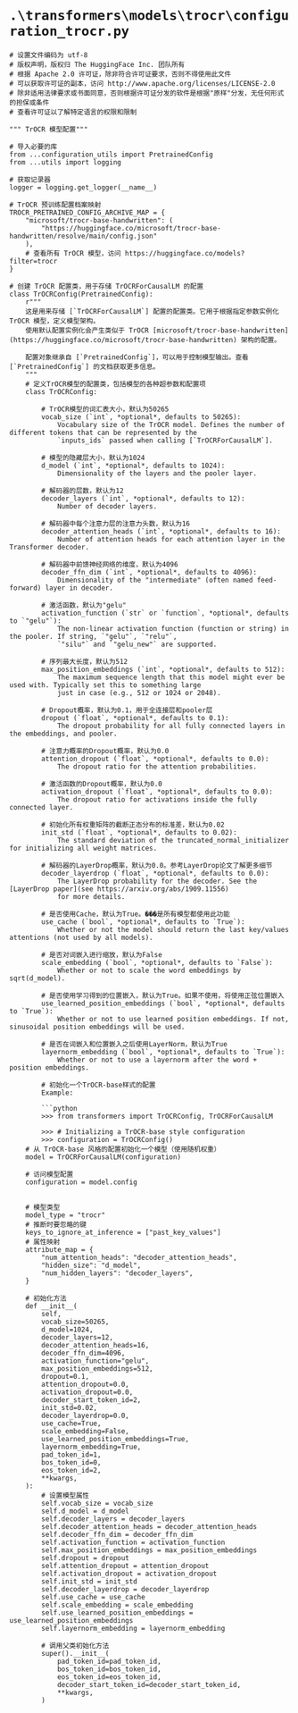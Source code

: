 # `.\transformers\models\trocr\configuration_trocr.py`

```
# 设置文件编码为 utf-8
# 版权声明，版权归 The HuggingFace Inc. 团队所有
# 根据 Apache 2.0 许可证，除非符合许可证要求，否则不得使用此文件
# 可以获取许可证的副本，访问 http://www.apache.org/licenses/LICENSE-2.0
# 除非适用法律要求或书面同意，否则根据许可证分发的软件是根据"原样"分发，无任何形式的担保或条件
# 查看许可证以了解特定语言的权限和限制

""" TrOCR 模型配置"""

# 导入必要的库
from ...configuration_utils import PretrainedConfig
from ...utils import logging

# 获取记录器
logger = logging.get_logger(__name__)

# TrOCR 预训练配置档案映射
TROCR_PRETRAINED_CONFIG_ARCHIVE_MAP = {
    "microsoft/trocr-base-handwritten": (
        "https://huggingface.co/microsoft/trocr-base-handwritten/resolve/main/config.json"
    ),
    # 查看所有 TrOCR 模型，访问 https://huggingface.co/models?filter=trocr
}

# 创建 TrOCR 配置类，用于存储 TrOCRForCausalLM 的配置
class TrOCRConfig(PretrainedConfig):
    r"""
    这是用来存储 [`TrOCRForCausalLM`] 配置的配置类。它用于根据指定参数实例化 TrOCR 模型，定义模型架构。
    使用默认配置实例化会产生类似于 TrOCR [microsoft/trocr-base-handwritten](https://huggingface.co/microsoft/trocr-base-handwritten) 架构的配置。

    配置对象继承自 [`PretrainedConfig`]，可以用于控制模型输出。查看 [`PretrainedConfig`] 的文档获取更多信息。
    """
    # 定义TrOCR模型的配置类，包括模型的各种超参数和配置项
    class TrOCRConfig:
        
        # TrOCR模型的词汇表大小，默认为50265
        vocab_size (`int`, *optional*, defaults to 50265):
            Vocabulary size of the TrOCR model. Defines the number of different tokens that can be represented by the
            `inputs_ids` passed when calling [`TrOCRForCausalLM`].
        
        # 模型的隐藏层大小，默认为1024
        d_model (`int`, *optional*, defaults to 1024):
            Dimensionality of the layers and the pooler layer.
        
        # 解码器的层数，默认为12
        decoder_layers (`int`, *optional*, defaults to 12):
            Number of decoder layers.
        
        # 解码器中每个注意力层的注意力头数，默认为16
        decoder_attention_heads (`int`, *optional*, defaults to 16):
            Number of attention heads for each attention layer in the Transformer decoder.
        
        # 解码器中前馈神经网络的维度，默认为4096
        decoder_ffn_dim (`int`, *optional*, defaults to 4096):
            Dimensionality of the "intermediate" (often named feed-forward) layer in decoder.
        
        # 激活函数，默认为"gelu"
        activation_function (`str` or `function`, *optional*, defaults to `"gelu"`):
            The non-linear activation function (function or string) in the pooler. If string, `"gelu"`, `"relu"`,
            `"silu"` and `"gelu_new"` are supported.
        
        # 序列最大长度，默认为512
        max_position_embeddings (`int`, *optional*, defaults to 512):
            The maximum sequence length that this model might ever be used with. Typically set this to something large
            just in case (e.g., 512 or 1024 or 2048).
        
        # Dropout概率，默认为0.1，用于全连接层和pooler层
        dropout (`float`, *optional*, defaults to 0.1):
            The dropout probability for all fully connected layers in the embeddings, and pooler.
        
        # 注意力概率的Dropout概率，默认为0.0
        attention_dropout (`float`, *optional*, defaults to 0.0):
            The dropout ratio for the attention probabilities.
        
        # 激活函数的Dropout概率，默认为0.0
        activation_dropout (`float`, *optional*, defaults to 0.0):
            The dropout ratio for activations inside the fully connected layer.
        
        # 初始化所有权重矩阵的截断正态分布的标准差，默认为0.02
        init_std (`float`, *optional*, defaults to 0.02):
            The standard deviation of the truncated_normal_initializer for initializing all weight matrices.
        
        # 解码器的LayerDrop概率，默认为0.0。参考LayerDrop论文了解更多细节
        decoder_layerdrop (`float`, *optional*, defaults to 0.0):
            The LayerDrop probability for the decoder. See the [LayerDrop paper](see https://arxiv.org/abs/1909.11556)
            for more details.
        
        # 是否使用Cache，默认为True。���是所有模型都使用此功能
        use_cache (`bool`, *optional*, defaults to `True`):
            Whether or not the model should return the last key/values attentions (not used by all models).
        
        # 是否对词嵌入进行缩放，默认为False
        scale_embedding (`bool`, *optional*, defaults to `False`):
            Whether or not to scale the word embeddings by sqrt(d_model).
        
        # 是否使用学习得到的位置嵌入，默认为True。如果不使用，将使用正弦位置嵌入
        use_learned_position_embeddings (`bool`, *optional*, defaults to `True`):
            Whether or not to use learned position embeddings. If not, sinusoidal position embeddings will be used.
        
        # 是否在词嵌入和位置嵌入之后使用LayerNorm，默认为True
        layernorm_embedding (`bool`, *optional*, defaults to `True`):
            Whether or not to use a layernorm after the word + position embeddings.
        
        # 初始化一个TrOCR-base样式的配置
        Example:
    
        ```python
        >>> from transformers import TrOCRConfig, TrOCRForCausalLM
    
        >>> # Initializing a TrOCR-base style configuration
        >>> configuration = TrOCRConfig()
    # 从 TrOCR-base 风格的配置初始化一个模型（使用随机权重）
    model = TrOCRForCausalLM(configuration)
    
    # 访问模型配置
    configuration = model.config
    
    
    # 模型类型
    model_type = "trocr"
    # 推断时要忽略的键
    keys_to_ignore_at_inference = ["past_key_values"]
    # 属性映射
    attribute_map = {
        "num_attention_heads": "decoder_attention_heads",
        "hidden_size": "d_model",
        "num_hidden_layers": "decoder_layers",
    }
    
    # 初始化方法
    def __init__(
        self,
        vocab_size=50265,
        d_model=1024,
        decoder_layers=12,
        decoder_attention_heads=16,
        decoder_ffn_dim=4096,
        activation_function="gelu",
        max_position_embeddings=512,
        dropout=0.1,
        attention_dropout=0.0,
        activation_dropout=0.0,
        decoder_start_token_id=2,
        init_std=0.02,
        decoder_layerdrop=0.0,
        use_cache=True,
        scale_embedding=False,
        use_learned_position_embeddings=True,
        layernorm_embedding=True,
        pad_token_id=1,
        bos_token_id=0,
        eos_token_id=2,
        **kwargs,
    ):
        # 设置模型属性
        self.vocab_size = vocab_size
        self.d_model = d_model
        self.decoder_layers = decoder_layers
        self.decoder_attention_heads = decoder_attention_heads
        self.decoder_ffn_dim = decoder_ffn_dim
        self.activation_function = activation_function
        self.max_position_embeddings = max_position_embeddings
        self.dropout = dropout
        self.attention_dropout = attention_dropout
        self.activation_dropout = activation_dropout
        self.init_std = init_std
        self.decoder_layerdrop = decoder_layerdrop
        self.use_cache = use_cache
        self.scale_embedding = scale_embedding
        self.use_learned_position_embeddings = use_learned_position_embeddings
        self.layernorm_embedding = layernorm_embedding
    
        # 调用父类初始化方法
        super().__init__(
            pad_token_id=pad_token_id,
            bos_token_id=bos_token_id,
            eos_token_id=eos_token_id,
            decoder_start_token_id=decoder_start_token_id,
            **kwargs,
        )
```